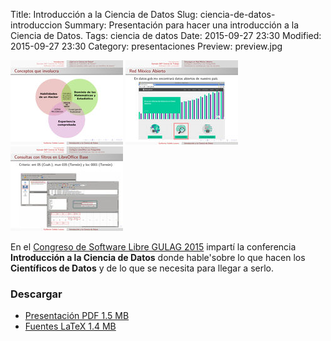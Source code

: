 Title: Introducción a la Ciencia de Datos
Slug: ciencia-de-datos-introduccion
Summary: Presentación para hacer una introducción a la Ciencia de Datos.
Tags: ciencia de datos
Date: 2015-09-27 23:30
Modified: 2015-09-27 23:30
Category: presentaciones
Preview: preview.jpg


![Ciencia de Datos 04](ciencia-de-datos-04.jpg)
![Ciencia de Datos 09](ciencia-de-datos-09.jpg)
![Ciencia de Datos 14](ciencia-de-datos-14.jpg)

En el [Congreso de Software Libre GULAG 2015](http://www.gulag.org.mx/entradas/2015-09-02-congreso-2015.html) impartí la conferencia **Introducción a la Ciencia de Datos** donde hable'sobre lo que hacen los **Científicos de Datos** y de lo que se necesita para llegar a serlo.

### Descargar

* [Presentación PDF 1.5 MB](ciencia-de-datos-introduccion.pdf)
* [Fuentes LaTeX 1.4 MB](ciencia-de-datos-introduccion.tar.gz)
